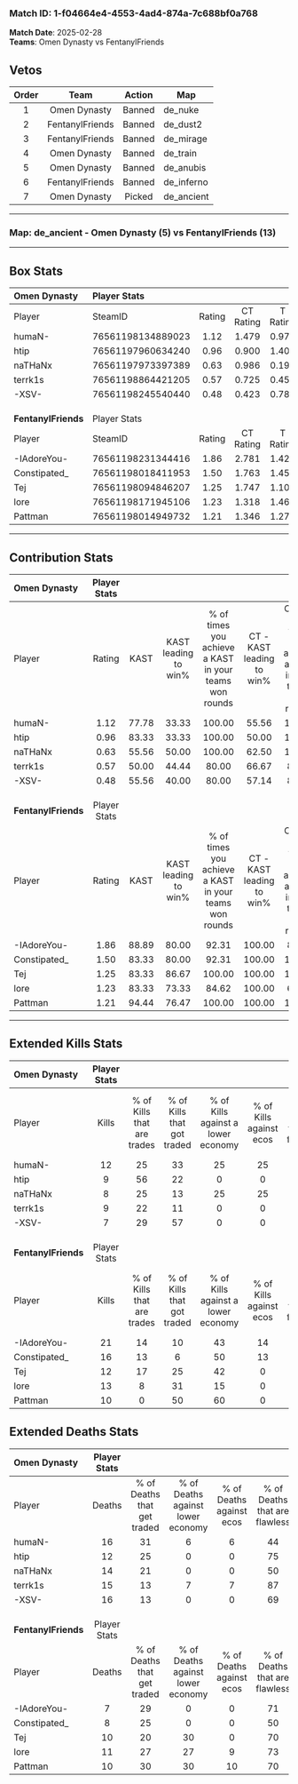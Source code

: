 ### Match ID: 1-f04664e4-4553-4ad4-874a-7c688bf0a768  
**Match Date**: 2025-02-28  
**Teams**: Omen Dynasty vs FentanylFriends  

## Vetos  

| Order | Team | Action | Map |
| :---: | :--: | :----: | --- |
| 1 | Omen Dynasty | Banned | de_nuke |
| 2 | FentanylFriends | Banned | de_dust2 |
| 3 | FentanylFriends | Banned | de_mirage |
| 4 | Omen Dynasty | Banned | de_train |
| 5 | Omen Dynasty | Banned | de_anubis |
| 6 | FentanylFriends | Banned | de_inferno |
| 7 | Omen Dynasty | Picked | de_ancient |

---  

### **Map**: de_ancient - Omen Dynasty (5) vs FentanylFriends (13)  
---  

## Box Stats  

| **Omen Dynasty**    | Player Stats      |        |           |          |       |       |       |         |        |      |     |
| :- | :- | :-: | :-: | :-: | :-: | :-: | :-: | :-: | :-: | :-: | :-: |
| Player              | SteamID           | Rating | CT Rating | T Rating | KAST  |  ADR  | Kills | Assists | Deaths | K/D  | HS% |
| humaN-              | 76561198134889023 |  1.12  |   1.479   |  0.970   | 77.78 | 108.7 |  12   |    7    |   16   | 0.75 | 50  |
| htip                | 76561197960634240 |  0.96  |   0.900   |  1.402   | 83.33 | 59.2  |   9   |    5    |   12   | 0.75 | 55  |
| naTHaNx             | 76561197973397389 |  0.63  |   0.986   |  0.192   | 55.56 | 56.1  |   8   |    3    |   14   | 0.57 | 62  |
| terrk1s             | 76561198864421205 |  0.57  |   0.725   |  0.451   | 50.00 | 43.6  |   9   |    3    |   15   | 0.60 | 66  |
| -XSV-               | 76561198245540440 |  0.48  |   0.423   |  0.782   | 55.56 | 44.7  |   7   |    2    |   16   | 0.44 | 71  |
|                     |                   |        |           |          |       |       |       |         |        |      |     |
|                     |                   |        |           |          |       |       |       |         |        |      |     |
|                     |                   |        |           |          |       |       |       |         |        |      |     |
| **FentanylFriends** | Player Stats      |        |           |          |       |       |       |         |        |      |     |
| Player              | SteamID           | Rating | CT Rating | T Rating | KAST  |  ADR  | Kills | Assists | Deaths | K/D  | HS% |
| -IAdoreYou-         | 76561198231344416 |  1.86  |   2.781   |  1.422   | 88.89 | 102.7 |  21   |    3    |   7    | 3.00 | 66  |
| Constipated_        | 76561198018411953 |  1.50  |   1.763   |  1.458   | 83.33 | 87.1  |  16   |    3    |   8    | 2.00 | 43  |
| Tej                 | 76561198094846207 |  1.25  |   1.747   |  1.100   | 83.33 | 85.4  |  12   |    4    |   10   | 1.20 | 58  |
| lore                | 76561198171945106 |  1.23  |   1.318   |  1.469   | 83.33 | 77.2  |  13   |    3    |   11   | 1.18 | 76  |
| Pattman             | 76561198014949732 |  1.21  |   1.346   |  1.270   | 94.44 | 76.1  |  10   |    5    |   10   | 1.00 | 40  |
---  

## Contribution Stats  

| **Omen Dynasty**    | Player Stats |       |                      |                                                        |                           |                                                             |                          |                                                            |
| :- | :-: | :-: | :-: | :-: | :-: | :-: | :-: | :-: |
| Player              |    Rating    | KAST  | KAST leading to win% | % of times you achieve a KAST in your teams won rounds | CT - KAST leading to win% | CT - % of times you achieve a KAST in your teams won rounds | T - KAST leading to win% | T - % of times you achieve a KAST in your teams won rounds |
| humaN-              |     1.12     | 77.78 |        33.33         |                         100.00                         |           55.56           |                           100.00                            |           0.00           |                            0.00                            |
| htip                |     0.96     | 83.33 |        33.33         |                         100.00                         |           50.00           |                           100.00                            |           0.00           |                            0.00                            |
| naTHaNx             |     0.63     | 55.56 |        50.00         |                         100.00                         |           62.50           |                           100.00                            |           0.00           |                            0.00                            |
| terrk1s             |     0.57     | 50.00 |        44.44         |                         80.00                          |           66.67           |                            80.00                            |           0.00           |                            0.00                            |
| -XSV-               |     0.48     | 55.56 |        40.00         |                         80.00                          |           57.14           |                            80.00                            |           0.00           |                            0.00                            |
|                     |              |       |                      |                                                        |                           |                                                             |                          |                                                            |
|                     |              |       |                      |                                                        |                           |                                                             |                          |                                                            |
|                     |              |       |                      |                                                        |                           |                                                             |                          |                                                            |
| **FentanylFriends** | Player Stats |       |                      |                                                        |                           |                                                             |                          |                                                            |
| Player              |    Rating    | KAST  | KAST leading to win% | % of times you achieve a KAST in your teams won rounds | CT - KAST leading to win% | CT - % of times you achieve a KAST in your teams won rounds | T - KAST leading to win% | T - % of times you achieve a KAST in your teams won rounds |
| -IAdoreYou-         |     1.86     | 88.89 |        80.00         |                         92.31                          |          100.00           |                            83.33                            |          70.00           |                           100.00                           |
| Constipated_        |     1.50     | 83.33 |        80.00         |                         92.31                          |          100.00           |                           100.00                            |          66.67           |                           85.71                            |
| Tej                 |     1.25     | 83.33 |        86.67         |                         100.00                         |          100.00           |                           100.00                            |          77.78           |                           100.00                           |
| lore                |     1.23     | 83.33 |        73.33         |                         84.62                          |          100.00           |                            66.67                            |          63.64           |                           100.00                           |
| Pattman             |     1.21     | 94.44 |        76.47         |                         100.00                         |          100.00           |                           100.00                            |          63.64           |                           100.00                           |
---  

## Extended Kills Stats  

| **Omen Dynasty**    | Player Stats |                            |                            |                                    |                         |                              |                                 |                                       |                    |           |
| :- | :-: | :-: | :-: | :-: | :-: | :-: | :-: | :-: | :-: | :-: |
| Player              |    Kills     | % of Kills that are trades | % of Kills that got traded | % of Kills against a lower economy | % of Kills against ecos | % of Kills that are flawless | % of Kills that are close duels | % of Kills that are assisted by flash | Pistol Round Kills | AWP Kills |
| humaN-              |      12      |             25             |             33             |                 25                 |           25            |              58              |                8                |                   8                   |         0          |     1     |
| htip                |      9       |             56             |             22             |                 0                  |            0            |              44              |               22                |                   0                   |         0          |     0     |
| naTHaNx             |      8       |             25             |             13             |                 25                 |           25            |              88              |                0                |                  13                   |         2          |     1     |
| terrk1s             |      9       |             22             |             11             |                 0                  |            0            |              67              |               11                |                   0                   |         0          |     3     |
| -XSV-               |      7       |             29             |             57             |                 0                  |            0            |              86              |                0                |                  14                   |         0          |     0     |
|                     |              |                            |                            |                                    |                         |                              |                                 |                                       |                    |           |
|                     |              |                            |                            |                                    |                         |                              |                                 |                                       |                    |           |
|                     |              |                            |                            |                                    |                         |                              |                                 |                                       |                    |           |
| **FentanylFriends** | Player Stats |                            |                            |                                    |                         |                              |                                 |                                       |                    |           |
| Player              |    Kills     | % of Kills that are trades | % of Kills that got traded | % of Kills against a lower economy | % of Kills against ecos | % of Kills that are flawless | % of Kills that are close duels | % of Kills that are assisted by flash | Pistol Round Kills | AWP Kills |
| -IAdoreYou-         |      21      |             14             |             10             |                 43                 |           14            |              67              |                0                |                   0                   |         0          |     0     |
| Constipated_        |      16      |             13             |             6              |                 50                 |           13            |              63              |                6                |                   6                   |         0          |     2     |
| Tej                 |      12      |             17             |             25             |                 42                 |            0            |              75              |                0                |                   0                   |         0          |     2     |
| lore                |      13      |             8              |             31             |                 15                 |            0            |              62              |                0                |                   0                   |         0          |     6     |
| Pattman             |      10      |             0              |             50             |                 60                 |            0            |              70              |                0                |                   0                   |         0          |     0     |
## Extended Deaths Stats  

| **Omen Dynasty**    | Player Stats |                             |                                   |                          |                               |                            |                           |               |
| :- | :-: | :-: | :-: | :-: | :-: | :-: | :-: | :-: |
| Player              |    Deaths    | % of Deaths that get traded | % of Deaths against lower economy | % of Deaths against ecos | % of Deaths that are flawless | % of Deaths that are close | % of Deaths while blinded | Deaths to AWP |
| humaN-              |      16      |             31              |                 6                 |            6             |              44               |             6              |             0             |       0       |
| htip                |      12      |             25              |                 0                 |            0             |              75               |             0              |             8             |       0       |
| naTHaNx             |      14      |             21              |                 0                 |            0             |              50               |             0              |             0             |       0       |
| terrk1s             |      15      |             13              |                 7                 |            7             |              87               |             0              |             0             |       0       |
| -XSV-               |      16      |             13              |                 0                 |            0             |              69               |             0              |             0             |       0       |
|                     |              |                             |                                   |                          |                               |                            |                           |               |
|                     |              |                             |                                   |                          |                               |                            |                           |               |
|                     |              |                             |                                   |                          |                               |                            |                           |               |
| **FentanylFriends** | Player Stats |                             |                                   |                          |                               |                            |                           |               |
| Player              |    Deaths    | % of Deaths that get traded | % of Deaths against lower economy | % of Deaths against ecos | % of Deaths that are flawless | % of Deaths that are close | % of Deaths while blinded | Deaths to AWP |
| -IAdoreYou-         |      7       |             29              |                 0                 |            0             |              71               |             0              |            14             |       0       |
| Constipated_        |      8       |             25              |                 0                 |            0             |              50               |             13             |            13             |       0       |
| Tej                 |      10      |             20              |                30                 |            0             |              70               |             10             |             0             |       1       |
| lore                |      11      |             27              |                27                 |            9             |              73               |             9              |             0             |       1       |
| Pattman             |      10      |             30              |                30                 |            10            |              70               |             10             |            10             |       0       |

